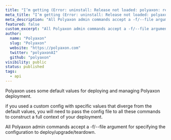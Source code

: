 ```yaml
---
title: "I’m getting (Error: uninstall: Release not loaded: polyaxon: release: not found)"
meta_title: "I’m getting (Error: uninstall: Release not loaded: polyaxon: release: not found) - FAQ"
meta_description: "All Polyaxon admin commands accept a -f/--file argument for specifying the configuration to deploy/upgrade/teardown."
featured: false
custom_excerpt: "All Polyaxon admin commands accept a -f/--file argument for specifying the configuration to deploy/upgrade/teardown."
author:
  name: "Polyaxon"
  slug: "Polyaxon"
  website: "https://polyaxon.com"
  twitter: "polyaxonAI"
  github: "polyaxon"
visibility: public
status: published
tags:
  - api
---
```


Polyaxon uses some default values for deploying and managing Polyaxon deployment.

if you used a custom config with specific values that diverge from the default values, you will need to pass the config file to all these commands to construct a full context of your deployment.

All Polyaxon admin commands accept a -f/--file argument for specifying the configuration to deploy/upgrade/teardown.
